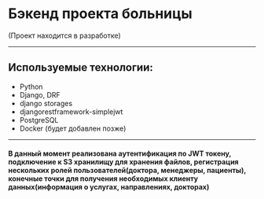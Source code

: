 # Бэкенд проекта больницы

(Проект находится в разработке)

---

## Используемые технологии:
- Python
- Django, DRF
- django storages
- djangorestframework-simplejwt
- PostgreSQL
- Docker (будет добавлен позже)

---

#### В данный момент реализована аутентификация по JWT токену, подключение к S3 хранилищу для хранения файлов, регистрация нескольких ролей пользователей(доктора, менеджеры, пациенты), конечные точки для получения необходимых клиенту данных(информация о услугах, направлениях, докторах)